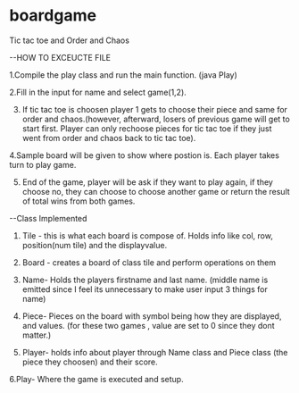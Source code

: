 # boardgame
Tic tac toe and Order and Chaos

--HOW TO EXCEUCTE FILE 

1.Compile the play class and run the main function. (java Play)

2.Fill in the input for name and select game(1,2). 

3. If tic tac toe is choosen player 1 gets to choose their piece and same for order and chaos.(however, afterward, losers of previous game will get to start first. Player can only rechoose pieces for tic tac toe if they just went from order and chaos back to tic tac toe).

4.Sample board will be given to show where postion is. Each player takes turn to play game.

5. End of the game, player will be ask if they want to play again, if they choose no, they can choose to choose another game or return the result of total wins from both games.

--Class Implemented

1. Tile - this is what each board is compose of. Holds info like col, row, position(num tile) and the displayvalue.

2. Board - creates a board of class tile and perform operations on them

3. Name- Holds the players firstname and last name.
 (middle name is emitted since I feel its unnecessary to make user input 3 things for name)

4. Piece- Pieces on the board with symbol being how they are displayed, and values.
 (for these two games , value are set to 0 since they dont matter.)

5. Player- holds info about player through Name class and Piece class (the piece they choosen) and their score.

6.Play- Where the game is executed and setup. 
